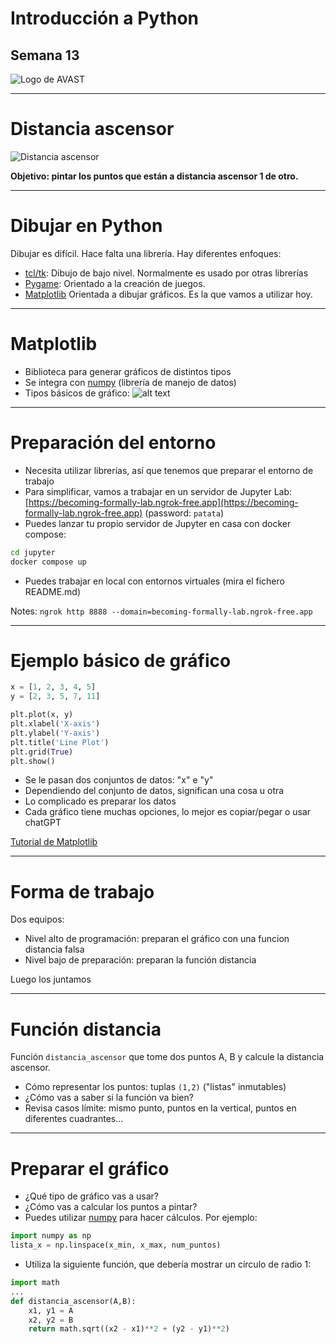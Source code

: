 # Introducción a Python

## Semana 13
<!-- .element style="text-align:center" -->

![Logo de AVAST](./img/logo2.png) <!-- .element style="margin-left: auto; margin-right: auto; display: block" -->

---

# Distancia ascensor

![Distancia ascensor](./img/distancia_ascensor.png) <!-- .element style="margin-left: auto; margin-right: auto; display: block" -->

**Objetivo: pintar los puntos que están a distancia ascensor 1 de otro.**
<!-- .element style="text-align:center" -->

---

# Dibujar en Python

Dibujar es difícil. Hace falta una librería. Hay diferentes enfoques:

- [tcl/tk](https://www.tcl.tk/): Dibujo de bajo nivel. Normalmente es usado por otras librerías
- [Pygame](https://www.pygame.org/news): Orientado a la creación de juegos.
- [Matplotlib](https://matplotlib.org/) Orientada a dibujar gráficos. Es la que vamos a utilizar hoy.

---

# Matplotlib

- Biblioteca para generar gráficos de distintos tipos
- Se integra con [numpy](https://numpy.org/) (librería de manejo de datos)
- Tipos básicos de gráfico:
![alt text](./img/tipos_de_grafico.png)
<!-- .element style="text-align:center" -->

---

# Preparación del entorno

- Necesita utilizar librerías, así que tenemos que preparar el entorno de trabajo
- Para simplificar, vamos a trabajar en un servidor de Jupyter Lab:<br/>
[https://becoming-formally-lab.ngrok-free.app](https://becoming-formally-lab.ngrok-free.app) (password: `patata`)
- Puedes lanzar tu propio servidor de Jupyter en casa con docker compose:
```sh
cd jupyter
docker compose up
```
- Puedes trabajar en local con entornos virtuales (mira el fichero README.md)

Notes:
`ngrok http 8888 --domain=becoming-formally-lab.ngrok-free.app`

---
# Ejemplo básico de gráfico

```python
x = [1, 2, 3, 4, 5]
y = [2, 3, 5, 7, 11]

plt.plot(x, y)
plt.xlabel('X-axis')
plt.ylabel('Y-axis')
plt.title('Line Plot')
plt.grid(True)
plt.show()
```

- Se le pasan dos conjuntos de datos: "x" e "y"
- Dependiendo del conjunto de datos, significan una cosa u otra
- Lo complicado es preparar los datos
- Cada gráfico tiene muchas opciones, lo mejor es copiar/pegar o usar chatGPT

[Tutorial de Matplotlib](https://www2.eii.uva.es/fund_inf/python/notebooks/Bibliotecas/01_Introduccion_a_Matplotlib/Introduccion_a_Matplotlib.html)

---

# Forma de trabajo

Dos equipos:
- Nivel alto de programación: preparan el gráfico con una funcion distancia falsa
- Nivel bajo de preparación: preparan la función distancia

Luego los juntamos

---


# Función distancia

Función `distancia_ascensor` que tome dos puntos A, B y calcule la distancia ascensor.

- Cómo representar los puntos: tuplas `(1,2)` ("listas" inmutables)
- ¿Cómo vas a saber si la función va bien?
- Revisa casos límite: mismo punto, puntos en la vertical, puntos en diferentes cuadrantes...

---

# Preparar el gráfico

- ¿Qué tipo de gráfico vas a usar?
- ¿Cómo vas a calcular los puntos a pintar?
- Puedes utilizar [numpy](https://www.freecodecamp.org/espanol/news/la-guia-definitiva-del-paquete-numpy-para-computacion-cientifica-en-python/) para hacer cálculos. Por ejemplo:
```python
import numpy as np
lista_x = np.linspace(x_min, x_max, num_puntos)
```
- Utiliza la siguiente función, que debería mostrar un círculo de radio 1:

```python
import math
...
def distancia_ascensor(A,B):
    x1, y1 = A
    x2, y2 = B
    return math.sqrt((x2 - x1)**2 + (y2 - y1)**2)
```
